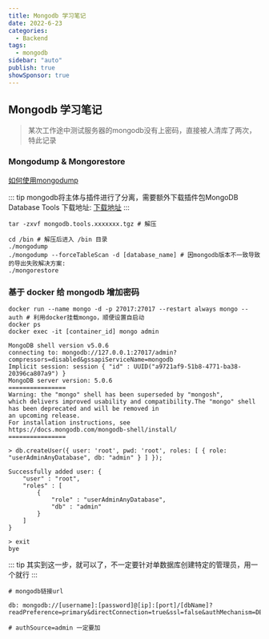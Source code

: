 ```yaml
---
title: Mongodb 学习笔记
date: 2022-6-23
categories:
  - Backend
tags:
  - mongodb
sidebar: "auto"
publish: true
showSponsor: true
---
```


## Mongodb 学习笔记

> 某次工作途中测试服务器的mongodb没有上密码，直接被人清库了两次，特此记录


### Mongodump & Mongorestore

[如何使用mongodump](https://juejin.cn/post/7036272188915187742)

::: tip
mongodb将主体与插件进行了分离，需要额外下载插件包MongoDB Database Tools 下载地址: [下载地址](https://www.mongodb.com/try/download/database-tools)
:::

``` linux
tar -zxvf mongodb.tools.xxxxxxx.tgz # 解压
```

``` linux
cd /bin # 解压后进入 /bin 目录
./mongodump
./mongodump --forceTableScan -d [database_name] # 因mongodb版本不一致导致的导出失败解决方案:
./mongorestore
```

### 基于 docker 给 mongodb 增加密码

```
docker run --name mongo -d -p 27017:27017 --restart always mongo --auth # 利用docker挂载mongo，顺便设置自启动
docker ps
docker exec -it [container_id] mongo admin
```

```
MongoDB shell version v5.0.6
connecting to: mongodb://127.0.0.1:27017/admin?compressors=disabled&gssapiServiceName=mongodb
Implicit session: session { "id" : UUID("a9721af9-51b8-4771-ba38-20396ca807a9") }
MongoDB server version: 5.0.6
================
Warning: the "mongo" shell has been superseded by "mongosh",
which delivers improved usability and compatibility.The "mongo" shell has been deprecated and will be removed in
an upcoming release.
For installation instructions, see
https://docs.mongodb.com/mongodb-shell/install/
================

> db.createUser({ user: 'root', pwd: 'root', roles: [ { role: "userAdminAnyDatabase", db: "admin" } ] });

Successfully added user: {
	"user" : "root",
	"roles" : [
		{
			"role" : "userAdminAnyDatabase",
			"db" : "admin"
		}
	]
}

> exit
bye
```
::: tip
其实到这一步，就可以了，不一定要针对单数据库创建特定的管理员，用一个就行
:::

```
# mongodb链接url

db: mongodb://[username]:[password]@[ip]:[port]/[dbName]?readPreference=primary&directConnection=true&ssl=false&authMechanism=DEFAULT&authSource=admin

# authSource=admin 一定要加
```
